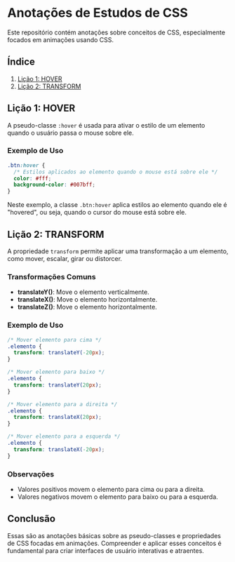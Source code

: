 # Anotações de Estudos de CSS

Este repositório contém anotações sobre conceitos de CSS, especialmente focados em animações usando CSS.

## Índice

1. [Lição 1: HOVER](#lição-1-hover)
2. [Lição 2: TRANSFORM](#lição-2-transform)

## Lição 1: HOVER

A pseudo-classe `:hover` é usada para ativar o estilo de um elemento quando o usuário passa o mouse sobre ele.

### Exemplo de Uso

```css
.btn:hover {
  /* Estilos aplicados ao elemento quando o mouse está sobre ele */
  color: #fff;
  background-color: #007bff;
}
```

Neste exemplo, a classe `.btn:hover` aplica estilos ao elemento quando ele é "hovered", ou seja, quando o cursor do mouse está sobre ele.

## Lição 2: TRANSFORM

A propriedade `transform` permite aplicar uma transformação a um elemento, como mover, escalar, girar ou distorcer.

### Transformações Comuns

- **translateY()**: Move o elemento verticalmente.
- **translateX()**: Move o elemento horizontalmente.
- **translateZ()**: Move o elemento horizontalmente.

### Exemplo de Uso

```css
/* Mover elemento para cima */
.elemento {
  transform: translateY(-20px);
}

/* Mover elemento para baixo */
.elemento {
  transform: translateY(20px);
}

/* Mover elemento para a direita */
.elemento {
  transform: translateX(20px);
}

/* Mover elemento para a esquerda */
.elemento {
  transform: translateX(-20px);
}
```

### Observações

- Valores positivos movem o elemento para cima ou para a direita.
- Valores negativos movem o elemento para baixo ou para a esquerda.

## Conclusão

Essas são as anotações básicas sobre as pseudo-classes e propriedades de CSS focadas em animações. Compreender e aplicar esses conceitos é fundamental para criar interfaces de usuário interativas e atraentes.
